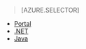> [AZURE.SELECTOR] 
- [Portal](../articles/media-services/media-services-portal-encoding-units.md)
- [.NET](../articles/media-services/media-services-dotnet-encoding-units.md)
- [Java](https://github.com/southworkscom/azure-sdk-for-media-services-java-samples)

<!---HONumber=Oct15_HO3-->